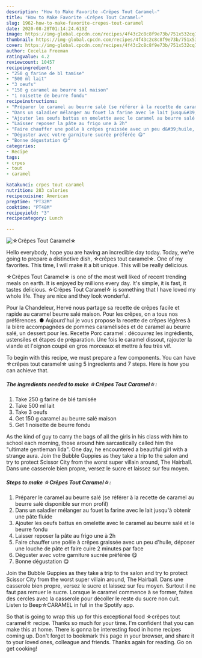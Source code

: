 ```yaml
---
description: "How to Make Favorite ☆Crêpes Tout Caramel☆"
title: "How to Make Favorite ☆Crêpes Tout Caramel☆"
slug: 1962-how-to-make-favorite-crepes-tout-caramel
date: 2020-08-28T01:14:24.619Z
image: https://img-global.cpcdn.com/recipes/4f43c2c8c8f9e73b/751x532cq70/☆crepes-tout-caramel☆-photo-principale-de-la-recette.jpg
thumbnail: https://img-global.cpcdn.com/recipes/4f43c2c8c8f9e73b/751x532cq70/☆crepes-tout-caramel☆-photo-principale-de-la-recette.jpg
cover: https://img-global.cpcdn.com/recipes/4f43c2c8c8f9e73b/751x532cq70/☆crepes-tout-caramel☆-photo-principale-de-la-recette.jpg
author: Cecelia Freeman
ratingvalue: 4.2
reviewcount: 10457
recipeingredient:
- "250 g farine de bl tamise"
- "500 ml lait"
- "3 oeufs"
- "150 g caramel au beurre sal maison"
- "1 noisette de beurre fondu"
recipeinstructions:
- "Préparer le caramel au beurre salé (se référer à la recette de caramel au beurre salé disponible sur mon profil)"
- "Dans un saladier mélanger au fouet la farine avec le lait jusqu&#39;à obtenir une pâte fluide"
- "Ajouter les oeufs battus en omelette avec le caramel au beurre salé et le beurre fondu"
- "Laisser reposer la pâte au frigo une à 2h"
- "Faire chauffer une poêle à crêpes graissée avec un peu d&#39;huile, déposer une louche de pâte et faire cuire 2 minutes par face"
- "Déguster avec votre garniture sucrée préférée 😋"
- "Bonne dégustation 😋"
categories:
- Recipe
tags:
- crpes
- tout
- caramel

katakunci: crpes tout caramel 
nutrition: 283 calories
recipecuisine: American
preptime: "PT32M"
cooktime: "PT48M"
recipeyield: "3"
recipecategory: Lunch

---
```



![☆Crêpes Tout Caramel☆](https://img-global.cpcdn.com/recipes/4f43c2c8c8f9e73b/751x532cq70/☆crepes-tout-caramel☆-photo-principale-de-la-recette.jpg)

Hello everybody, hope you are having an incredible day today. Today, we're going to prepare a distinctive dish, ☆crêpes tout caramel☆. One of my favorites. This time, I will make it a bit unique. This will be really delicious.

☆Crêpes Tout Caramel☆ is one of the most well liked of recent trending meals on earth. It is enjoyed by millions every day. It's simple, it is fast, it tastes delicious. ☆Crêpes Tout Caramel☆ is something that I have loved my whole life. They are nice and they look wonderful.

Pour la Chandeleur, Hervé nous partage sa recette de crêpes facile et rapide au caramel beurre salé maison. Pour les crêpes, on a tous nos préférences. ● Aujourd&#39;hui je vous propose la recette de crêpes légères à la bière accompagnées de pommes caramélisées et de caramel au beurre salé, un dessert pour les. Recette Porc caramel : découvrez les ingrédients, ustensiles et étapes de préparation. Une fois le caramel dissout, rajouter la viande et l&#39;oignon coupé en gros morceaux et mettre à feu très vif.


To begin with this recipe, we must prepare a few components. You can have ☆crêpes tout caramel☆ using 5 ingredients and 7 steps. Here is how you can achieve that.

<!--inarticleads1-->

##### The ingredients needed to make ☆Crêpes Tout Caramel☆:

1. Take 250 g farine de blé tamisée
1. Take 500 ml lait
1. Take 3 oeufs
1. Get 150 g caramel au beurre salé maison
1. Get 1 noisette de beurre fondu


As the kind of guy to carry the bags of all the girls in his class with him to school each morning, those around him sarcastically called him the &#34;ultimate gentleman Iida&#34;. One day, he encountered a beautiful girl with a strange aura. Join the Bubble Guppies as they take a trip to the salon and try to protect Scissor City from the worst super villain around, The Hairball. Dans une casserole bien propre, versez le sucre et laissez sur feu moyen. 

<!--inarticleads2-->

##### Steps to make ☆Crêpes Tout Caramel☆:

1. Préparer le caramel au beurre salé (se référer à la recette de caramel au beurre salé disponible sur mon profil)
1. Dans un saladier mélanger au fouet la farine avec le lait jusqu&#39;à obtenir une pâte fluide
1. Ajouter les oeufs battus en omelette avec le caramel au beurre salé et le beurre fondu
1. Laisser reposer la pâte au frigo une à 2h
1. Faire chauffer une poêle à crêpes graissée avec un peu d&#39;huile, déposer une louche de pâte et faire cuire 2 minutes par face
1. Déguster avec votre garniture sucrée préférée 😋
1. Bonne dégustation 😋


Join the Bubble Guppies as they take a trip to the salon and try to protect Scissor City from the worst super villain around, The Hairball. Dans une casserole bien propre, versez le sucre et laissez sur feu moyen. Surtout il ne faut pas remuer le sucre. Lorsque le caramel commence à se former, faites des cercles avec la casserole pour décoller le reste du sucre non cuit. Listen to Beep☆CARAMEL in full in the Spotify app. 

So that is going to wrap this up for this exceptional food ☆crêpes tout caramel☆ recipe. Thanks so much for your time. I'm confident that you can make this at home. There is gonna be interesting food in home recipes coming up. Don't forget to bookmark this page in your browser, and share it to your loved ones, colleague and friends. Thanks again for reading. Go on get cooking!
